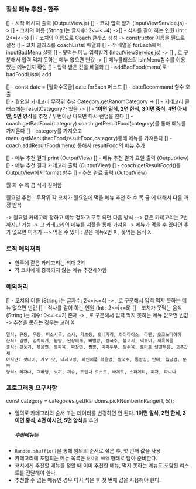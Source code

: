 ### 점심 메뉴 추천 - 한주

<!-- [] - 메뉴를 txt로 만들어서 파일 읽기 (Menu.js) ,(Category.js)클래스에 넣기 -->

[] - 시작 메시지 출력 (OutputView.js)
[] - 코치 입력 받기 (InputViewService.js)
-> [] - 코치의 이름 (String i는 글자수: 2<=i<=4)
->[] - 식사를 같이 하는 인원 (Int : 2<=i<=5)
[] - 코치의 이름으로 Coach 클래스 생성 -> constructor 이름을 필드로 설정
[] - 코치 클래스를 coachList로 배열화
[] - 각 배열을 forEach해서 inputBadMenu 실행
[] - 못먹는 메뉴 입력받기 (InputViewService.js)
-> [] , 로 구분해서 입력 먹지 못하는 메뉴 없으면 빈값
-> [] 메뉴클래스의 isInMenu함수를 이용 있는 메뉴인지 확인
[] - 입력 받은 값을 배열화
[] - addBadFood(menu)로 badFoodList에 add

[] - const date = [월화수목금] date.forEach 메소드
[] - dateRecommand 함수 호출  
[] - 월요일 카테고리 무작위 추첨 Category.getRanomCategory
-> [] - 카테고리 클래스에는 resultCategory가 있음
-> [] - **1이면 일식, 2면 한식, 3이면 중식, 4면 아시안, 5면 양식**을 추천 / 두번이상 나오면 다시 랜덤을 한다
[] - coach.getBadFood(category) coach.getResultFood(category)를 통해 메뉴를 가져온다
[] - category를 가져오고 menu.getMenu(badFood,resultFood,category)통해 메뉴를 가져온다
[] - coach.addResultFood(menu) 통해서 resultFood의 메뉴 추가

[] - 메뉴 추천 결과 print (OutputView)
[] - 메뉴 추천 결과 요일 출력 (OutputView)
[] - 메뉴 추천 결과 카테고리 출력 (OutputView)
[] - coach.getResultFood()를 OutputView에서 format 함수
[] - 추쳔 완료 출력 (OutputView)

월 화 수 목 금 식사 같이함

월요일 추천 - 무작위
각 코치가 월요일에 먹을 메뉴 추천
화 수 목 금 에 대해서 다음 과정 반복

-> 월요일 카테고리 정하고 메뉴 정하고 모두 되면 다음 방식
--> 같은 카테고리는 2번까지만 가능
-> 그 카테고리의 메뉴를 셔플을 통해 가져옴
-> 메뉴가 먹을 수 있다면 추가 없으면 미추가
--> 먹을 수 있다 : 같은 메뉴2번 X , 못먹는 음식 X

### 로직 예외처리

- 한주에 같은 카테고리는 최대 2회
- 각 코치에게 증복되지 않는 메뉴 추천해야함

### 예외처리

[] - 코치의 이름 (String i는 글자수: 2<=i<=4)
-> , 로 구분해서 입력 먹지 못하는 메뉴 없으면 빈값
[] - 식사를 같이 하는 인원 (Int : 2<=i<=5)
[] - 코치가 못먹는 음식 (String i는 개수: 0<=i<=2) 존재
-> , 로 구분해서 입력 먹지 못하는 메뉴 없으면 빈값
-> 추천을 못하는 경우는 고려 X

```
일식: 규동, 우동, 미소시루, 스시, 가츠동, 오니기리, 하이라이스, 라멘, 오코노미야끼
한식: 김밥, 김치찌개, 쌈밥, 된장찌개, 비빔밥, 칼국수, 불고기, 떡볶이, 제육볶음
중식: 깐풍기, 볶음면, 동파육, 짜장면, 짬뽕, 마파두부, 탕수육, 토마토 달걀볶음, 고추잡채
아시안: 팟타이, 카오 팟, 나시고렝, 파인애플 볶음밥, 쌀국수, 똠얌꿍, 반미, 월남쌈, 분짜
양식: 라자냐, 그라탱, 뇨끼, 끼슈, 프렌치 토스트, 바게트, 스파게티, 피자, 파니니
```

### 프로그래밍 요구사항

const category = categories.get(Randoms.pickNumberInRange(1, 5));

- 임의로 카테고리의 순서 또는 데이터를 변경하면 안 된다.
  **1이면 일식, 2면 한식, 3이면 중식, 4면 아시안, 5면 양식**을 추천
  ##### 추천메뉴는
- `Random.shuffle()`을 통해 임의의 순서로 섞은 후, 첫 번째 값을 사용
- 카테고리에 포함되는 메뉴 목록은 `문자열 배열` 형태로 담아 준비한다.
- 코치에게 추천할 메뉴를 정할 때 이미 추천한 메뉴, 먹지 못하는 메뉴도 포함된 리스트를 전달해야 한다.
- 추천할 수 없는 메뉴인 경우 다시 섞은 후 첫 번째 값을 사용해야 한다.
